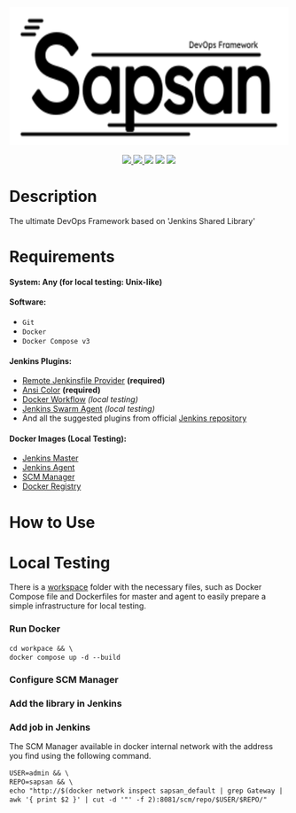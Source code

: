 <p align="center"><img src="img/logo.svg" height="250"></p>
<p align="center">
    <a href="https://groovy-lang.org">
        <img src="https://img.shields.io/badge/runs%20on-Groovy-ffa">
    </a>
    <a href="https://www.jenkins.io">
        <img src="https://img.shields.io/badge/runs%20by-Jenkins-fef">
    </a>
    <a><img src="https://img.shields.io/badge/platform-Unix-aff"></a>
    <a><img src="https://img.shields.io/tokei/lines/github/egortrue/Sapsan"></a>
    <a><img src="https://img.shields.io/github/repo-size/egortrue/Sapsan"></a>
</p>

# Description

The ultimate DevOps Framework based on 'Jenkins Shared Library'

# Requirements

#### System: Any (for local testing: Unix-like)

#### Software:

- `Git`
- `Docker`
- `Docker Compose v3`

#### Jenkins Plugins:

- [Remote Jenkinsfile Provider](https://plugins.jenkins.io/remote-file/) **(required)**
- [Ansi Color](https://plugins.jenkins.io/ansicolor/) **(required)**
- [Docker Workflow](https://plugins.jenkins.io/docker-workflow/) _(local testing)_
- [Jenkins Swarm Agent](https://plugins.jenkins.io/swarm/) _(local testing)_
- And all the suggested plugins from
  official [Jenkins repository](https://github.com/jenkinsci/jenkins/blob/master/core/src/main/resources/jenkins/install/platform-plugins.json)

#### Docker Images (Local Testing):

- [Jenkins Master](https://hub.docker.com/r/jenkins/jenkins)
- [Jenkins Agent](https://hub.docker.com/r/jenkins/agent)
- [SCM Manager](https://hub.docker.com/r/scmmanager/scm-manager)
- [Docker Registry](https://hub.docker.com/_/registry)

# How to Use

# Local Testing

There is a [workspace](workspace) folder with the necessary files,
such as Docker Compose file and Dockerfiles for master and agent
to easily prepare a simple infrastructure for local testing.

### Run Docker

```shell
cd workpace && \
docker compose up -d --build
```

### Configure SCM Manager

### Add the library in Jenkins

### Add job in Jenkins

The SCM Manager available in docker internal network with the address you find using the following command.

```shell
USER=admin && \
REPO=sapsan && \
echo "http://$(docker network inspect sapsan_default | grep Gateway | awk '{ print $2 }' | cut -d '"' -f 2):8081/scm/repo/$USER/$REPO/"
```